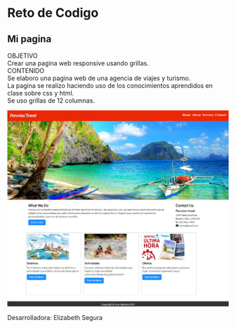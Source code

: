 # Reto de Codigo
## Mi pagina
OBJETIVO  
Crear una pagina web responsive usando grillas.  
CONTENIDO  
Se elaboro una pagina web de una agencia de viajes y turismo.  
La pagina se realizo haciendo uso de los conocimientos aprendidos en clase sobre css y html.  
Se uso grillas de 12 columnas.

![Mipagina](assets/images/peruviantravel.png)

Desarrolladora:
Elizabeth Segura
